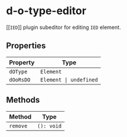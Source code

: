 # d-o-type-editor

[[`IED`]] plugin subeditor for editing `IED` element.

## Properties

| Property  | Type                   |
|-----------|------------------------|
| `dOType`  | `Element`              |
| `dOoRsDO` | `Element \| undefined` |

## Methods

| Method   | Type       |
|----------|------------|
| `remove` | `(): void` |
